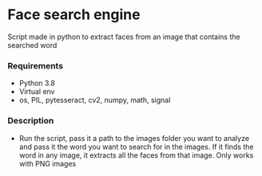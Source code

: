# Face search engine

Script made in python to extract faces from an image that contains the searched word

### Requirements

- Python 3.8
- Virtual env
- os, PIL, pytesseract, cv2, numpy, math, signal


### Description

- Run the script, pass it a path to the images folder you want to analyze and pass it the word you want to search for in the images. If it finds the word in any image, it extracts all the faces from that image. Only works with PNG images
